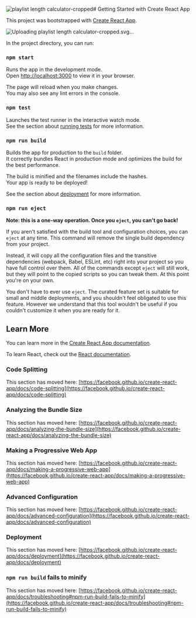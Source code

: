 ![playlist length calculator-cropped](https://github.com/user-attachments/assets/dbbbd02d-b71f-403c-9893-33dd0c7913b3)# Getting Started with Create React App

This project was bootstrapped with [Create React App](https://github.com/facebook/create-react-app).


![Uploading playlist length calculato<svg xmlns="http://www.w3.org/2000/svg" xmlns:xlink="http://www.w3.org/1999/xlink" zoomAndPan="magnify" preserveAspectRatio="xMidYMid meet" version="1.0" viewBox="47.24 139.95 278.14 67.76"><defs><g/><clipPath id="bfb9256f86"><path d="M 47.238281 139.949219 L 104.988281 139.949219 L 104.988281 207.449219 L 47.238281 207.449219 Z M 47.238281 139.949219 " clip-rule="nonzero"/></clipPath></defs><g clip-path="url(#bfb9256f86)"><path fill="#ff5757" d="M 90.269531 162.570312 L 86.425781 162.570312 L 88.710938 159.929688 C 89.234375 160.054688 89.777344 160.121094 90.34375 160.121094 C 94.164062 160.121094 97.285156 157.015625 97.308594 153.195312 C 97.335938 149.351562 94.222656 146.207031 90.34375 146.191406 C 86.523438 146.191406 83.394531 149.292969 83.378906 153.113281 C 83.371094 154.097656 83.570312 155.074219 83.964844 155.964844 L 78.339844 162.570312 L 75.878906 162.570312 L 68.855469 153.890625 C 69.742188 152.460938 70.226562 150.8125 70.242188 149.117188 C 70.257812 146.683594 69.324219 144.386719 67.613281 142.660156 C 65.902344 140.925781 63.628906 139.96875 61.132812 139.949219 C 56.144531 139.949219 52.058594 144.011719 52.023438 149.007812 C 52.007812 151.445312 52.941406 153.738281 54.652344 155.472656 C 56.363281 157.207031 58.648438 158.167969 61.132812 158.183594 C 61.785156 158.183594 62.433594 158.117188 63.058594 157.984375 L 66.753906 162.589844 L 62.042969 162.589844 C 55.378906 162.570312 47.253906 164.582031 47.253906 178.355469 L 47.253906 192.910156 C 47.253906 201.050781 53.910156 207.707031 62.050781 207.707031 L 90.269531 207.707031 C 98.402344 207.707031 105.066406 201.050781 105.066406 192.910156 L 105.066406 178.355469 C 105.066406 166.117188 96.933594 162.570312 90.269531 162.570312 Z M 91.753906 199.15625 L 60.566406 199.15625 C 58.273438 199.15625 56.335938 197.222656 56.335938 194.929688 L 56.351562 178.355469 L 56.351562 175.828125 C 56.4375 173.601562 58.332031 171.746094 60.566406 171.746094 L 91.753906 171.746094 C 94.046875 171.746094 95.984375 173.683594 95.984375 175.976562 L 95.96875 192.558594 L 95.984375 192.558594 L 95.984375 194.929688 C 95.984375 197.222656 94.046875 199.15625 91.753906 199.15625 Z M 91.753906 199.15625 " fill-opacity="1" fill-rule="nonzero"/></g><path fill="#ffffff" d="M 69.867188 190.359375 C 69.851562 187.671875 69.832031 183.265625 69.816406 180.582031 C 69.800781 177.894531 71.808594 176.785156 74.113281 178.113281 C 76.40625 179.445312 80.242188 181.625 82.535156 182.957031 C 84.832031 184.292969 84.882812 186.488281 82.59375 187.847656 C 80.308594 189.207031 76.449219 191.425781 74.164062 192.777344 C 71.886719 194.136719 69.875 193.042969 69.867188 190.359375 Z M 69.867188 190.359375 " fill-opacity="1" fill-rule="nonzero"/><g fill="#ffffff" fill-opacity="1"><g transform="translate(109.352611, 182.226536)"><g><path d="M 13.984375 -19.375 L 19.640625 -30.890625 L 27.890625 -30.890625 L 17.734375 -11.90625 L 17.734375 0 L 10.015625 0 L 10.015625 -11.90625 L -0.046875 -30.890625 L 8.34375 -30.890625 Z M 13.984375 -19.375 "/></g></g></g><g fill="#ffffff" fill-opacity="1"><g transform="translate(135.4694, 182.226536)"><g><path d="M 13.984375 0.578125 C 11.773438 0.578125 9.691406 0.09375 7.734375 -0.875 C 5.785156 -1.851562 4.210938 -3.253906 3.015625 -5.078125 C 1.828125 -6.898438 1.234375 -9.03125 1.234375 -11.46875 C 1.234375 -13.882812 1.828125 -16.003906 3.015625 -17.828125 C 4.210938 -19.648438 5.785156 -21.050781 7.734375 -22.03125 C 9.691406 -23.019531 11.773438 -23.515625 13.984375 -23.515625 C 16.191406 -23.515625 18.265625 -23.019531 20.203125 -22.03125 C 22.148438 -21.050781 23.71875 -19.648438 24.90625 -17.828125 C 26.101562 -16.003906 26.703125 -13.882812 26.703125 -11.46875 C 26.703125 -9.03125 26.101562 -6.898438 24.90625 -5.078125 C 23.71875 -3.253906 22.148438 -1.851562 20.203125 -0.875 C 18.265625 0.09375 16.191406 0.578125 13.984375 0.578125 Z M 13.984375 -6 C 15.578125 -6 16.878906 -6.515625 17.890625 -7.546875 C 18.910156 -8.578125 19.421875 -9.882812 19.421875 -11.46875 C 19.421875 -13.03125 18.910156 -14.332031 17.890625 -15.375 C 16.878906 -16.414062 15.578125 -16.9375 13.984375 -16.9375 C 12.398438 -16.9375 11.097656 -16.414062 10.078125 -15.375 C 9.066406 -14.332031 8.5625 -13.03125 8.5625 -11.46875 C 8.5625 -9.882812 9.066406 -8.578125 10.078125 -7.546875 C 11.097656 -6.515625 12.398438 -6 13.984375 -6 Z M 13.984375 -6 "/></g></g></g><g fill="#ffffff" fill-opacity="1"><g transform="translate(161.674419, 182.226536)"><g><path d="M 13.71875 0.578125 C 11.425781 0.578125 9.429688 0.113281 7.734375 -0.8125 C 6.046875 -1.738281 4.757812 -3.046875 3.875 -4.734375 C 3 -6.429688 2.5625 -8.398438 2.5625 -10.640625 L 2.5625 -22.9375 L 9.921875 -22.9375 L 9.921875 -10.40625 C 9.921875 -9.03125 10.265625 -7.953125 10.953125 -7.171875 C 11.648438 -6.390625 12.570312 -6 13.71875 -6 C 14.863281 -6 15.78125 -6.390625 16.46875 -7.171875 C 17.164062 -7.953125 17.515625 -9.03125 17.515625 -10.40625 L 17.515625 -22.9375 L 24.890625 -22.9375 L 24.890625 -10.640625 C 24.890625 -8.398438 24.445312 -6.429688 23.5625 -4.734375 C 22.675781 -3.046875 21.390625 -1.738281 19.703125 -0.8125 C 18.015625 0.113281 16.019531 0.578125 13.71875 0.578125 Z M 13.71875 0.578125 "/></g></g></g><g fill="#fcc509" fill-opacity="1"><g transform="translate(182.314373, 181.608431)"><g><path d="M 23.921875 -19.234375 L 26.171875 -30.890625 L 33.890625 -30.890625 L 27.96875 0 L 20.25 0 L 22.59375 -12.265625 L 11.46875 -12.265625 L 9.140625 0 L 1.40625 0 L 7.328125 -30.890625 L 15.046875 -30.890625 L 12.796875 -19.234375 Z M 23.921875 -19.234375 "/></g></g></g><g fill="#fcc509" fill-opacity="1"><g transform="translate(214.298697, 181.608431)"><g><path d="M 14.609375 -23.515625 C 16.816406 -23.515625 18.769531 -23.035156 20.46875 -22.078125 C 22.175781 -21.128906 23.5 -19.828125 24.4375 -18.171875 C 25.382812 -16.523438 25.859375 -14.71875 25.859375 -12.75 C 25.859375 -11.539062 25.695312 -10.394531 25.375 -9.3125 L 8.296875 -9.3125 C 8.472656 -7.894531 8.972656 -6.8125 9.796875 -6.0625 C 10.617188 -5.3125 11.707031 -4.9375 13.0625 -4.9375 C 14.09375 -4.9375 15.003906 -5.15625 15.796875 -5.59375 C 16.585938 -6.039062 17.160156 -6.585938 17.515625 -7.234375 L 24.75 -7.234375 C 23.8125 -5.003906 22.273438 -3.144531 20.140625 -1.65625 C 18.003906 -0.164062 15.46875 0.578125 12.53125 0.578125 C 10.382812 0.578125 8.445312 0.125 6.71875 -0.78125 C 5 -1.695312 3.644531 -2.972656 2.65625 -4.609375 C 1.675781 -6.242188 1.1875 -8.09375 1.1875 -10.15625 C 1.1875 -12.476562 1.757812 -14.660156 2.90625 -16.703125 C 4.0625 -18.742188 5.660156 -20.390625 7.703125 -21.640625 C 9.742188 -22.890625 12.046875 -23.515625 14.609375 -23.515625 Z M 14.34375 -17.953125 C 13.050781 -17.953125 11.941406 -17.582031 11.015625 -16.84375 C 10.085938 -16.113281 9.382812 -15.132812 8.90625 -13.90625 L 18.96875 -13.90625 C 18.882812 -15.101562 18.441406 -16.078125 17.640625 -16.828125 C 16.847656 -17.578125 15.75 -17.953125 14.34375 -17.953125 Z M 14.34375 -17.953125 "/></g></g></g><g fill="#fcc509" fill-opacity="1"><g transform="translate(239.709613, 181.608431)"><g><path d="M 8.203125 0 L 0.84375 0 L 6.921875 -31.765625 L 14.296875 -31.765625 Z M 8.203125 0 "/></g></g></g><g fill="#fcc509" fill-opacity="1"><g transform="translate(251.444311, 181.608431)"><g><path d="M 18.3125 -23.515625 C 20.101562 -23.515625 21.753906 -23.039062 23.265625 -22.09375 C 24.785156 -21.15625 25.992188 -19.867188 26.890625 -18.234375 C 27.785156 -16.609375 28.234375 -14.8125 28.234375 -12.84375 C 28.234375 -10.457031 27.664062 -8.234375 26.53125 -6.171875 C 25.40625 -4.117188 23.851562 -2.476562 21.875 -1.25 C 19.90625 -0.03125 17.734375 0.578125 15.359375 0.578125 C 12.328125 0.578125 10.003906 -0.363281 8.390625 -2.25 L 6.171875 9.140625 L -1.140625 9.140625 L 5.03125 -22.9375 L 11.828125 -22.9375 L 11.46875 -20.953125 C 13.238281 -22.660156 15.519531 -23.515625 18.3125 -23.515625 Z M 14.828125 -5.953125 C 16.054688 -5.953125 17.132812 -6.242188 18.0625 -6.828125 C 18.988281 -7.421875 19.695312 -8.203125 20.1875 -9.171875 C 20.675781 -10.148438 20.921875 -11.164062 20.921875 -12.21875 C 20.921875 -13.539062 20.445312 -14.664062 19.5 -15.59375 C 18.5625 -16.519531 17.359375 -16.984375 15.890625 -16.984375 C 14.648438 -16.984375 13.570312 -16.679688 12.65625 -16.078125 C 11.75 -15.472656 11.050781 -14.691406 10.5625 -13.734375 C 10.082031 -12.785156 9.84375 -11.78125 9.84375 -10.71875 C 9.84375 -9.394531 10.3125 -8.269531 11.25 -7.34375 C 12.1875 -6.414062 13.378906 -5.953125 14.828125 -5.953125 Z M 14.828125 -5.953125 "/></g></g></g><g fill="#fcc509" fill-opacity="1"><g transform="translate(279.237539, 181.608431)"><g><path d="M 14.609375 -23.515625 C 16.816406 -23.515625 18.769531 -23.035156 20.46875 -22.078125 C 22.175781 -21.128906 23.5 -19.828125 24.4375 -18.171875 C 25.382812 -16.523438 25.859375 -14.71875 25.859375 -12.75 C 25.859375 -11.539062 25.695312 -10.394531 25.375 -9.3125 L 8.296875 -9.3125 C 8.472656 -7.894531 8.972656 -6.8125 9.796875 -6.0625 C 10.617188 -5.3125 11.707031 -4.9375 13.0625 -4.9375 C 14.09375 -4.9375 15.003906 -5.15625 15.796875 -5.59375 C 16.585938 -6.039062 17.160156 -6.585938 17.515625 -7.234375 L 24.75 -7.234375 C 23.8125 -5.003906 22.273438 -3.144531 20.140625 -1.65625 C 18.003906 -0.164062 15.46875 0.578125 12.53125 0.578125 C 10.382812 0.578125 8.445312 0.125 6.71875 -0.78125 C 5 -1.695312 3.644531 -2.972656 2.65625 -4.609375 C 1.675781 -6.242188 1.1875 -8.09375 1.1875 -10.15625 C 1.1875 -12.476562 1.757812 -14.660156 2.90625 -16.703125 C 4.0625 -18.742188 5.660156 -20.390625 7.703125 -21.640625 C 9.742188 -22.890625 12.046875 -23.515625 14.609375 -23.515625 Z M 14.34375 -17.953125 C 13.050781 -17.953125 11.941406 -17.582031 11.015625 -16.84375 C 10.085938 -16.113281 9.382812 -15.132812 8.90625 -13.90625 L 18.96875 -13.90625 C 18.882812 -15.101562 18.441406 -16.078125 17.640625 -16.828125 C 16.847656 -17.578125 15.75 -17.953125 14.34375 -17.953125 Z M 14.34375 -17.953125 "/></g></g></g><g fill="#fcc509" fill-opacity="1"><g transform="translate(304.648452, 181.608431)"><g><path d="M 20.734375 -23.203125 L 19.5 -16.671875 L 16.1875 -16.671875 C 14.664062 -16.671875 13.359375 -16.242188 12.265625 -15.390625 C 11.179688 -14.546875 10.488281 -13.375 10.1875 -11.875 L 7.9375 0 L 0.578125 0 L 5.03125 -22.9375 L 11.828125 -22.9375 L 11.421875 -20.875 C 13.015625 -22.425781 15.117188 -23.203125 17.734375 -23.203125 Z M 20.734375 -23.203125 "/></g></g></g><g fill="#fcc509" fill-opacity="1"><g transform="translate(112.6371, 201.261301)"><g><path d="M 0.5 0 L 0.5 -6.15625 L 3.296875 -6.15625 C 4.109375 -6.15625 4.734375 -5.941406 5.171875 -5.515625 C 5.609375 -5.097656 5.828125 -4.582031 5.828125 -3.96875 C 5.828125 -3.363281 5.609375 -2.847656 5.171875 -2.421875 C 4.734375 -1.992188 4.109375 -1.78125 3.296875 -1.78125 L 2.109375 -1.78125 L 2.109375 0 Z M 2.109375 -3.015625 L 3.28125 -3.015625 C 3.550781 -3.015625 3.773438 -3.097656 3.953125 -3.265625 C 4.128906 -3.441406 4.21875 -3.671875 4.21875 -3.953125 C 4.21875 -4.242188 4.128906 -4.472656 3.953125 -4.640625 C 3.773438 -4.816406 3.550781 -4.90625 3.28125 -4.90625 L 2.109375 -4.90625 Z M 2.109375 -3.015625 "/></g></g></g><g fill="#fcc509" fill-opacity="1"><g transform="translate(121.028613, 201.261301)"><g><path d="M 0.5 -6.15625 L 2.109375 -6.15625 L 2.109375 -1.234375 L 5.125 -1.234375 L 5.125 0 L 0.5 0 Z M 0.5 -6.15625 "/></g></g></g><g fill="#fcc509" fill-opacity="1"><g transform="translate(128.778914, 201.261301)"><g><path d="M 6.546875 0 L 4.84375 0 L 4.40625 -1.25 L 2.21875 -1.25 L 1.78125 0 L 0.078125 0 L 2.09375 -6.15625 L 4.53125 -6.15625 Z M 4.125 -2.53125 L 3.3125 -5.046875 L 2.5 -2.53125 Z M 4.125 -2.53125 "/></g></g></g><g fill="#fcc509" fill-opacity="1"><g transform="translate(137.790628, 201.261301)"><g><path d="M 2.484375 -1.90625 L 0.125 -6.15625 L 1.921875 -6.15625 L 3.296875 -3.65625 L 4.625 -6.15625 L 6.4375 -6.15625 L 4.09375 -1.921875 L 4.09375 0 L 2.484375 0 Z M 2.484375 -1.90625 "/></g></g></g><g fill="#fcc509" fill-opacity="1"><g transform="translate(146.739275, 201.261301)"><g><path d="M 0.5 -6.15625 L 2.109375 -6.15625 L 2.109375 -1.234375 L 5.125 -1.234375 L 5.125 0 L 0.5 0 Z M 0.5 -6.15625 "/></g></g></g><g fill="#fcc509" fill-opacity="1"><g transform="translate(154.489577, 201.261301)"><g><path d="M 0.5 -6.15625 L 2.125 -6.15625 L 2.125 0 L 0.5 0 Z M 0.5 -6.15625 "/></g></g></g><g fill="#fcc509" fill-opacity="1"><g transform="translate(159.506824, 201.261301)"><g><path d="M 6.0625 -2.0625 C 6.0625 -1.382812 5.867188 -0.875 5.484375 -0.53125 C 5.035156 -0.132812 4.3125 0.0625 3.3125 0.0625 C 2.53125 0.0625 1.863281 -0.0859375 1.3125 -0.390625 C 0.769531 -0.691406 0.445312 -1.164062 0.34375 -1.8125 L 2.203125 -1.8125 C 2.242188 -1.382812 2.617188 -1.171875 3.328125 -1.171875 C 3.753906 -1.171875 4.046875 -1.21875 4.203125 -1.3125 C 4.367188 -1.40625 4.453125 -1.566406 4.453125 -1.796875 C 4.453125 -1.859375 4.425781 -1.914062 4.375 -1.96875 C 4.332031 -2.03125 4.265625 -2.082031 4.171875 -2.125 C 4.078125 -2.164062 3.984375 -2.203125 3.890625 -2.234375 C 3.796875 -2.273438 3.671875 -2.3125 3.515625 -2.34375 C 3.367188 -2.375 3.242188 -2.398438 3.140625 -2.421875 C 3.035156 -2.441406 2.898438 -2.46875 2.734375 -2.5 C 2.578125 -2.53125 2.460938 -2.550781 2.390625 -2.5625 C 2.023438 -2.625 1.695312 -2.722656 1.40625 -2.859375 C 0.695312 -3.160156 0.34375 -3.628906 0.34375 -4.265625 C 0.34375 -4.898438 0.535156 -5.378906 0.921875 -5.703125 C 1.359375 -6.078125 2.078125 -6.265625 3.078125 -6.265625 C 3.847656 -6.265625 4.515625 -6.097656 5.078125 -5.765625 C 5.640625 -5.429688 5.921875 -4.960938 5.921875 -4.359375 L 4.03125 -4.359375 C 4 -4.804688 3.679688 -5.03125 3.078125 -5.03125 C 2.734375 -5.03125 2.460938 -4.984375 2.265625 -4.890625 C 2.066406 -4.796875 1.96875 -4.691406 1.96875 -4.578125 C 1.96875 -4.492188 1.992188 -4.410156 2.046875 -4.328125 C 2.109375 -4.253906 2.203125 -4.1875 2.328125 -4.125 C 2.460938 -4.0625 2.585938 -4.007812 2.703125 -3.96875 C 2.816406 -3.925781 2.96875 -3.882812 3.15625 -3.84375 C 3.351562 -3.800781 3.5 -3.769531 3.59375 -3.75 C 3.695312 -3.726562 3.835938 -3.703125 4.015625 -3.671875 C 4.367188 -3.597656 4.695312 -3.503906 5 -3.390625 C 5.707031 -3.097656 6.0625 -2.65625 6.0625 -2.0625 Z M 6.0625 -2.0625 "/></g></g></g><g fill="#fcc509" fill-opacity="1"><g transform="translate(168.297794, 201.261301)"><g><path d="M 3.515625 0 L 1.90625 0 L 1.90625 -4.90625 L 0.125 -4.90625 L 0.125 -6.15625 L 5.296875 -6.15625 L 5.296875 -4.90625 L 3.515625 -4.90625 Z M 3.515625 0 "/></g></g></g><g fill="#fcc509" fill-opacity="1"><g transform="translate(176.111161, 201.261301)"><g/></g></g><g fill="#fcc509" fill-opacity="1"><g transform="translate(180.487181, 201.261301)"><g><path d="M 0.5 -6.15625 L 2.109375 -6.15625 L 2.109375 -1.234375 L 5.125 -1.234375 L 5.125 0 L 0.5 0 Z M 0.5 -6.15625 "/></g></g></g><g fill="#fcc509" fill-opacity="1"><g transform="translate(188.23748, 201.261301)"><g><path d="M 0.5 -6.15625 L 5.125 -6.15625 L 5.125 -4.90625 L 2.109375 -4.90625 L 2.109375 -3.6875 L 4.40625 -3.6875 L 4.40625 -2.421875 L 2.109375 -2.421875 L 2.109375 -1.234375 L 5.125 -1.234375 L 5.125 0 L 0.5 0 Z M 0.5 -6.15625 "/></g></g></g><g fill="#fcc509" fill-opacity="1"><g transform="translate(196.092893, 201.261301)"><g><path d="M 2.109375 -3.75 L 2.109375 0 L 0.5 0 L 0.5 -6.15625 L 2.3125 -6.15625 L 4.75 -2.5 L 4.75 -6.15625 L 6.359375 -6.15625 L 6.359375 0 L 4.578125 0 Z M 2.109375 -3.75 "/></g></g></g><g fill="#fcc509" fill-opacity="1"><g transform="translate(205.335856, 201.261301)"><g><path d="M 3.484375 0.0625 C 2.410156 0.0625 1.582031 -0.289062 1 -1 C 0.519531 -1.570312 0.28125 -2.242188 0.28125 -3.015625 C 0.28125 -3.847656 0.515625 -4.5625 0.984375 -5.15625 C 1.578125 -5.894531 2.410156 -6.265625 3.484375 -6.265625 C 4.328125 -6.265625 5.015625 -6.066406 5.546875 -5.671875 C 6.078125 -5.273438 6.390625 -4.75 6.484375 -4.09375 L 4.84375 -4.09375 C 4.84375 -4.394531 4.722656 -4.625 4.484375 -4.78125 C 4.242188 -4.945312 3.941406 -5.03125 3.578125 -5.03125 C 3.066406 -5.03125 2.660156 -4.84375 2.359375 -4.46875 C 2.054688 -4.09375 1.90625 -3.609375 1.90625 -3.015625 C 1.90625 -2.460938 2.046875 -2.015625 2.328125 -1.671875 C 2.617188 -1.335938 3.003906 -1.171875 3.484375 -1.171875 C 3.929688 -1.171875 4.273438 -1.242188 4.515625 -1.390625 C 4.753906 -1.535156 4.9375 -1.785156 5.0625 -2.140625 L 3.96875 -2.140625 L 3.96875 -3.328125 L 6.453125 -3.328125 L 6.453125 0 L 5.265625 0 L 5.21875 -0.5 C 4.78125 -0.125 4.203125 0.0625 3.484375 0.0625 Z M 3.484375 0.0625 "/></g></g></g><g fill="#fcc509" fill-opacity="1"><g transform="translate(214.652405, 201.261301)"><g><path d="M 3.515625 0 L 1.90625 0 L 1.90625 -4.90625 L 0.125 -4.90625 L 0.125 -6.15625 L 5.296875 -6.15625 L 5.296875 -4.90625 L 3.515625 -4.90625 Z M 3.515625 0 "/></g></g></g><g fill="#fcc509" fill-opacity="1"><g transform="translate(222.465778, 201.261301)"><g><path d="M 2.109375 0 L 0.5 0 L 0.5 -6.15625 L 2.109375 -6.15625 L 2.109375 -3.59375 L 4.34375 -3.59375 L 4.34375 -6.15625 L 5.96875 -6.15625 L 5.96875 0 L 4.34375 0 L 4.34375 -2.328125 L 2.109375 -2.328125 Z M 2.109375 0 "/></g></g></g><g fill="#fcc509" fill-opacity="1"><g transform="translate(231.309302, 201.261301)"><g/></g></g><g fill="#fcc509" fill-opacity="1"><g transform="translate(235.685328, 201.261301)"><g><path d="M 3.484375 -1.171875 C 3.898438 -1.171875 4.226562 -1.25 4.46875 -1.40625 C 4.71875 -1.570312 4.84375 -1.804688 4.84375 -2.109375 L 6.484375 -2.109375 C 6.390625 -1.453125 6.078125 -0.925781 5.546875 -0.53125 C 5.015625 -0.132812 4.328125 0.0625 3.484375 0.0625 C 2.410156 0.0625 1.578125 -0.289062 0.984375 -1 C 0.515625 -1.5625 0.28125 -2.234375 0.28125 -3.015625 C 0.28125 -3.847656 0.515625 -4.5625 0.984375 -5.15625 C 1.578125 -5.894531 2.410156 -6.265625 3.484375 -6.265625 C 4.328125 -6.265625 5.015625 -6.066406 5.546875 -5.671875 C 6.078125 -5.273438 6.390625 -4.75 6.484375 -4.09375 L 4.84375 -4.09375 C 4.84375 -4.394531 4.722656 -4.625 4.484375 -4.78125 C 4.242188 -4.945312 3.921875 -5.03125 3.515625 -5.03125 C 3.046875 -5.03125 2.660156 -4.835938 2.359375 -4.453125 C 2.054688 -4.066406 1.90625 -3.585938 1.90625 -3.015625 C 1.90625 -2.460938 2.046875 -2.015625 2.328125 -1.671875 C 2.617188 -1.335938 3.003906 -1.171875 3.484375 -1.171875 Z M 3.484375 -1.171875 "/></g></g></g><g fill="#fcc509" fill-opacity="1"><g transform="translate(244.844206, 201.261301)"><g><path d="M 6.546875 0 L 4.84375 0 L 4.40625 -1.25 L 2.21875 -1.25 L 1.78125 0 L 0.078125 0 L 2.09375 -6.15625 L 4.53125 -6.15625 Z M 4.125 -2.53125 L 3.3125 -5.046875 L 2.5 -2.53125 Z M 4.125 -2.53125 "/></g></g></g><g fill="#fcc509" fill-opacity="1"><g transform="translate(253.855924, 201.261301)"><g><path d="M 0.5 -6.15625 L 2.109375 -6.15625 L 2.109375 -1.234375 L 5.125 -1.234375 L 5.125 0 L 0.5 0 Z M 0.5 -6.15625 "/></g></g></g><g fill="#fcc509" fill-opacity="1"><g transform="translate(261.606229, 201.261301)"><g><path d="M 3.484375 -1.171875 C 3.898438 -1.171875 4.226562 -1.25 4.46875 -1.40625 C 4.71875 -1.570312 4.84375 -1.804688 4.84375 -2.109375 L 6.484375 -2.109375 C 6.390625 -1.453125 6.078125 -0.925781 5.546875 -0.53125 C 5.015625 -0.132812 4.328125 0.0625 3.484375 0.0625 C 2.410156 0.0625 1.578125 -0.289062 0.984375 -1 C 0.515625 -1.5625 0.28125 -2.234375 0.28125 -3.015625 C 0.28125 -3.847656 0.515625 -4.5625 0.984375 -5.15625 C 1.578125 -5.894531 2.410156 -6.265625 3.484375 -6.265625 C 4.328125 -6.265625 5.015625 -6.066406 5.546875 -5.671875 C 6.078125 -5.273438 6.390625 -4.75 6.484375 -4.09375 L 4.84375 -4.09375 C 4.84375 -4.394531 4.722656 -4.625 4.484375 -4.78125 C 4.242188 -4.945312 3.921875 -5.03125 3.515625 -5.03125 C 3.046875 -5.03125 2.660156 -4.835938 2.359375 -4.453125 C 2.054688 -4.066406 1.90625 -3.585938 1.90625 -3.015625 C 1.90625 -2.460938 2.046875 -2.015625 2.328125 -1.671875 C 2.617188 -1.335938 3.003906 -1.171875 3.484375 -1.171875 Z M 3.484375 -1.171875 "/></g></g></g><g fill="#fcc509" fill-opacity="1"><g transform="translate(270.765106, 201.261301)"><g><path d="M 3.390625 0.0625 C 2.328125 0.0625 1.546875 -0.265625 1.046875 -0.921875 C 0.640625 -1.429688 0.4375 -2.078125 0.4375 -2.859375 L 0.4375 -6.15625 L 2.0625 -6.15625 L 2.0625 -2.828125 C 2.0625 -1.722656 2.503906 -1.171875 3.390625 -1.171875 C 4.265625 -1.171875 4.703125 -1.722656 4.703125 -2.828125 L 4.703125 -6.15625 L 6.359375 -6.15625 L 6.359375 -2.859375 C 6.359375 -2.066406 6.160156 -1.421875 5.765625 -0.921875 C 5.242188 -0.265625 4.453125 0.0625 3.390625 0.0625 Z M 3.390625 0.0625 "/></g></g></g><g fill="#fcc509" fill-opacity="1"><g transform="translate(279.955524, 201.261301)"><g><path d="M 0.5 -6.15625 L 2.109375 -6.15625 L 2.109375 -1.234375 L 5.125 -1.234375 L 5.125 0 L 0.5 0 Z M 0.5 -6.15625 "/></g></g></g><g fill="#fcc509" fill-opacity="1"><g transform="translate(287.705829, 201.261301)"><g><path d="M 6.546875 0 L 4.84375 0 L 4.40625 -1.25 L 2.21875 -1.25 L 1.78125 0 L 0.078125 0 L 2.09375 -6.15625 L 4.53125 -6.15625 Z M 4.125 -2.53125 L 3.3125 -5.046875 L 2.5 -2.53125 Z M 4.125 -2.53125 "/></g></g></g><g fill="#fcc509" fill-opacity="1"><g transform="translate(296.717547, 201.261301)"><g><path d="M 3.515625 0 L 1.90625 0 L 1.90625 -4.90625 L 0.125 -4.90625 L 0.125 -6.15625 L 5.296875 -6.15625 L 5.296875 -4.90625 L 3.515625 -4.90625 Z M 3.515625 0 "/></g></g></g><g fill="#fcc509" fill-opacity="1"><g transform="translate(304.53092, 201.261301)"><g><path d="M 3.453125 0.0625 C 2.378906 0.0625 1.554688 -0.289062 0.984375 -1 C 0.515625 -1.5625 0.28125 -2.234375 0.28125 -3.015625 C 0.28125 -3.847656 0.515625 -4.5625 0.984375 -5.15625 C 1.554688 -5.894531 2.378906 -6.265625 3.453125 -6.265625 C 4.515625 -6.265625 5.34375 -5.894531 5.9375 -5.15625 C 6.382812 -4.570312 6.609375 -3.859375 6.609375 -3.015625 C 6.609375 -2.234375 6.382812 -1.5625 5.9375 -1 C 5.34375 -0.289062 4.515625 0.0625 3.453125 0.0625 Z M 2.3125 -1.671875 C 2.59375 -1.335938 2.972656 -1.171875 3.453125 -1.171875 C 3.929688 -1.171875 4.304688 -1.335938 4.578125 -1.671875 C 4.859375 -2.015625 5 -2.460938 5 -3.015625 C 5 -3.609375 4.859375 -4.09375 4.578125 -4.46875 C 4.304688 -4.84375 3.925781 -5.03125 3.4375 -5.03125 C 2.957031 -5.03125 2.582031 -4.84375 2.3125 -4.46875 C 2.039062 -4.09375 1.90625 -3.609375 1.90625 -3.015625 C 1.90625 -2.460938 2.039062 -2.015625 2.3125 -1.671875 Z M 2.3125 -1.671875 "/></g></g></g><g fill="#fcc509" fill-opacity="1"><g transform="translate(313.815934, 201.261301)"><g><path d="M 5.828125 -3.96875 C 5.828125 -3.613281 5.734375 -3.257812 5.546875 -2.90625 C 5.359375 -2.5625 5.085938 -2.28125 4.734375 -2.0625 L 5.703125 0 L 3.921875 0 L 3.078125 -1.78125 L 2.109375 -1.78125 L 2.109375 0 L 0.5 0 L 0.5 -6.15625 L 3.359375 -6.15625 C 4.171875 -6.15625 4.785156 -5.945312 5.203125 -5.53125 C 5.617188 -5.113281 5.828125 -4.59375 5.828125 -3.96875 Z M 2.109375 -3.015625 L 3.28125 -3.015625 C 3.550781 -3.015625 3.773438 -3.097656 3.953125 -3.265625 C 4.128906 -3.441406 4.21875 -3.671875 4.21875 -3.953125 C 4.21875 -4.242188 4.128906 -4.472656 3.953125 -4.640625 C 3.773438 -4.816406 3.550781 -4.90625 3.28125 -4.90625 L 2.109375 -4.90625 Z M 2.109375 -3.015625 "/></g></g></g></svg>r-cropped.svg…]()



In the project directory, you can run:

### `npm start`

Runs the app in the development mode.\
Open [http://localhost:3000](http://localhost:3000) to view it in your browser.

The page will reload when you make changes.\
You may also see any lint errors in the console.

### `npm test`

Launches the test runner in the interactive watch mode.\
See the section about [running tests](https://facebook.github.io/create-react-app/docs/running-tests) for more information.

### `npm run build`

Builds the app for production to the `build` folder.\
It correctly bundles React in production mode and optimizes the build for the best performance.

The build is minified and the filenames include the hashes.\
Your app is ready to be deployed!

See the section about [deployment](https://facebook.github.io/create-react-app/docs/deployment) for more information.

### `npm run eject`

**Note: this is a one-way operation. Once you `eject`, you can't go back!**

If you aren't satisfied with the build tool and configuration choices, you can `eject` at any time. This command will remove the single build dependency from your project.

Instead, it will copy all the configuration files and the transitive dependencies (webpack, Babel, ESLint, etc) right into your project so you have full control over them. All of the commands except `eject` will still work, but they will point to the copied scripts so you can tweak them. At this point you're on your own.

You don't have to ever use `eject`. The curated feature set is suitable for small and middle deployments, and you shouldn't feel obligated to use this feature. However we understand that this tool wouldn't be useful if you couldn't customize it when you are ready for it.

## Learn More

You can learn more in the [Create React App documentation](https://facebook.github.io/create-react-app/docs/getting-started).

To learn React, check out the [React documentation](https://reactjs.org/).

### Code Splitting

This section has moved here: [https://facebook.github.io/create-react-app/docs/code-splitting](https://facebook.github.io/create-react-app/docs/code-splitting)

### Analyzing the Bundle Size

This section has moved here: [https://facebook.github.io/create-react-app/docs/analyzing-the-bundle-size](https://facebook.github.io/create-react-app/docs/analyzing-the-bundle-size)

### Making a Progressive Web App

This section has moved here: [https://facebook.github.io/create-react-app/docs/making-a-progressive-web-app](https://facebook.github.io/create-react-app/docs/making-a-progressive-web-app)

### Advanced Configuration

This section has moved here: [https://facebook.github.io/create-react-app/docs/advanced-configuration](https://facebook.github.io/create-react-app/docs/advanced-configuration)

### Deployment

This section has moved here: [https://facebook.github.io/create-react-app/docs/deployment](https://facebook.github.io/create-react-app/docs/deployment)

### `npm run build` fails to minify

This section has moved here: [https://facebook.github.io/create-react-app/docs/troubleshooting#npm-run-build-fails-to-minify](https://facebook.github.io/create-react-app/docs/troubleshooting#npm-run-build-fails-to-minify)
